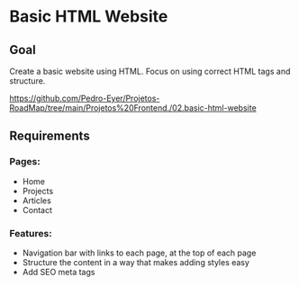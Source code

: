 # Basic HTML Website

## Goal
Create a basic website using HTML. Focus on using correct HTML tags and structure.

https://github.com/Pedro-Eyer/Projetos-RoadMap/tree/main/Projetos%20Frontend./02.basic-html-website

## Requirements

### Pages:
- Home
- Projects
- Articles
- Contact

### Features:
- Navigation bar with links to each page, at the top of each page
- Structure the content in a way that makes adding styles easy
- Add SEO meta tags
